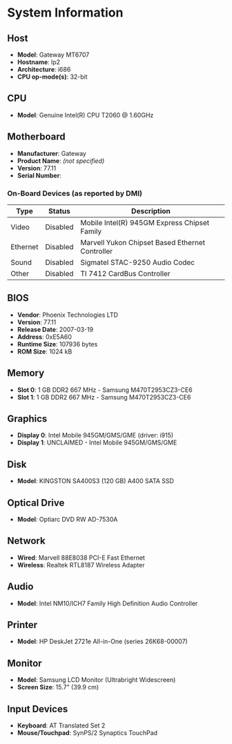 # System Information

## Host
- **Model**: Gateway MT6707
- **Hostname**: lp2
- **Architecture**: i686
- **CPU op-mode(s)**: 32-bit

## CPU
- **Model**: Genuine Intel(R) CPU T2060 @ 1.60GHz

## Motherboard

- **Manufacturer**: Gateway
- **Product Name**: *(not specified)*
- **Version**: 77.11
- **Serial Number**:

### On-Board Devices (as reported by DMI)
| Type     | Status   | Description                                                 |
|----------|----------|-------------------------------------------------------------|
| Video    | Disabled | Mobile Intel(R) 945GM Express Chipset Family                |
| Ethernet | Disabled | Marvell Yukon Chipset Based Ethernet Controller             |
| Sound    | Disabled | Sigmatel STAC-9250 Audio Codec                              |
| Other    | Disabled | TI 7412 CardBus Controller

## BIOS
- **Vendor**: Phoenix Technologies LTD
- **Version**: 77.11
- **Release Date**: 2007-03-19
- **Address**: 0xE5A60
- **Runtime Size**: 107936 bytes
- **ROM Size**: 1024 kB

## Memory
- **Slot 0**: 1 GB DDR2 667 MHz - Samsung M470T2953CZ3-CE6
- **Slot 1**: 1 GB DDR2 667 MHz - Samsung M470T2953CZ3-CE6

## Graphics
- **Display 0**: Intel Mobile 945GM/GMS/GME (driver: i915)
- **Display 1**: UNCLAIMED - Intel Mobile 945GM/GMS/GME

## Disk
- **Model**: KINGSTON SA400S3 (120 GB) A400 SATA SSD

## Optical Drive
- **Model**: Optiarc DVD RW AD-7530A

## Network
- **Wired**: Marvell 88E8038 PCI-E Fast Ethernet
- **Wireless**: Realtek RTL8187 Wireless Adapter

## Audio
- **Model**: Intel NM10/ICH7 Family High Definition Audio Controller

## Printer
- **Model**: HP DeskJet 2721e All-in-One (series 26K68-00007)

## Monitor
- **Model**: Samsung LCD Monitor (Ultrabright Widescreen)
- **Screen Size**: 15.7" (39.9 cm)

## Input Devices
- **Keyboard**: AT Translated Set 2
- **Mouse/Touchpad**: SynPS/2 Synaptics TouchPad

